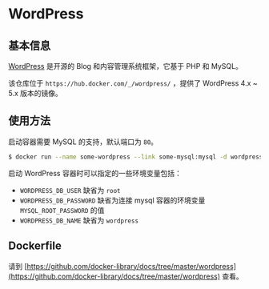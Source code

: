 # WordPress

## 基本信息

[WordPress](https://en.wikipedia.org/wiki/WordPress) 是开源的 Blog 和内容管理系统框架，它基于 PHP 和 MySQL。

该仓库位于 `https://hub.docker.com/_/wordpress/` ，提供了 WordPress 4.x ~ 5.x 版本的镜像。

## 使用方法

启动容器需要 MySQL 的支持，默认端口为 `80`。

```bash
$ docker run --name some-wordpress --link some-mysql:mysql -d wordpress
```

启动 WordPress 容器时可以指定的一些环境变量包括：

* `WORDPRESS_DB_USER` 缺省为 `root`
* `WORDPRESS_DB_PASSWORD` 缺省为连接 mysql 容器的环境变量 `MYSQL_ROOT_PASSWORD` 的值
* `WORDPRESS_DB_NAME` 缺省为 `wordpress`

## Dockerfile

请到 [https://github.com/docker-library/docs/tree/master/wordpress](https://github.com/docker-library/docs/tree/master/wordpress) 查看。

